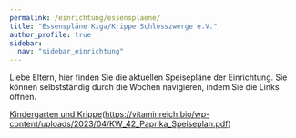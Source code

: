 ```yaml
---
permalink: /einrichtung/essensplaene/
title: "Essenspläne Kiga/Krippe Schlosszwerge e.V."
author_profile: true
sidebar:  
  nav: "sidebar_einrichtung"
---
```


Liebe Eltern, hier finden Sie die aktuellen Speisepläne der Einrichtung.
Sie können selbstständig durch die Wochen navigieren, indem Sie die 
Links öffnen. 


[Kindergarten und Krippe](https://vitaminreich.bio/wp-content/uploads/2023/04/KW_41_Paprika_Speiseplan.pdf)(https://vitaminreich.bio/wp-content/uploads/2023/04/KW_42_Paprika_Speiseplan.pdf)



